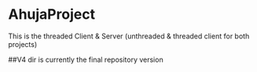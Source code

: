 # AhujaProject
This is the threaded Client &amp; Server (unthreaded &amp; threaded client for both projects)


##V4 dir is currently the final repository version
